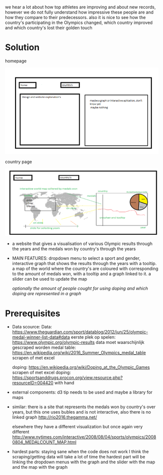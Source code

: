 we hear a lot about how top athletes are improving and about new records, however we do not fully understand
how impressive these people are and how they compare to their predecessors. also it is nice to see how the country's
participating in the Olympics changed, which country improved and which country's lost their golden touch

# Solution
homepage

![alt text](doc/Homepage.png)

country page

![alt text](doc/country's.png)

- a website that gives a visualisation of various Olympic results through the years and the medals won by country's through the years

- MAIN FEATURES: dropdown menu to select a sport and gender, interactive graph that shows the results through the years
  with a tooltip.
  a map of the world where the country's are coloured with corresponding to the amount of medals won, with a tooltip and a graph linked to it.
  a slider can be used to update the map

  *optionally the amount of people cought for using doping and which doping are represented in a graph*

# Prerequisites

- Data scource:
Data: https://www.theguardian.com/sport/datablog/2012/jun/25/olympic-medal-winner-list-data#data
eerste plek op spelen: https://www.olympic.org/olympic-results data moet waarschijnlijk gescraped worden
medal table: https://en.wikipedia.org/wiki/2016_Summer_Olympics_medal_table scrapen of met excel

  doping: https://en.wikipedia.org/wiki/Doping_at_the_Olympic_Games scrapen of met excel
  doping: https://sportsanddrugs.procon.org/view.resource.php?resourceID=004420 with hand

- external components:
d3 tip needs to be used and maybe a library for maps

- similar:
there is a site that represents the medals won by country's over years, but this one uses bubles and is not interactive, also there
is no linked graph http://rio2016.thegamma.net/

  elsewhere they have a different visualization but once again very different http://www.nytimes.com/interactive/2008/08/04/sports/olympics/20080804_MEDALCOUNT_MAP.html

- hardest parts:
staying sane when the code does not work
I think the scraping/getting data will take a lot of time
the hardest part will be linking the dropdown menus with the graph and the slider with the map and the map with the graph
